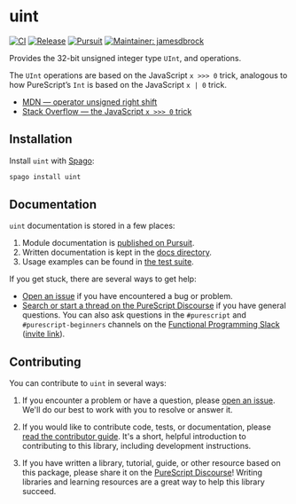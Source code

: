# uint

[![CI](https://github.com/purescript-contrib/purescript-uint/workflows/CI/badge.svg?branch=main)](https://github.com/purescript-contrib/purescript-uint/actions?query=workflow%3ACI+branch%3Amain)
[![Release](https://img.shields.io/github/release/purescript-contrib/purescript-uint.svg)](https://github.com/purescript-contrib/purescript-uint/releases)
[![Pursuit](https://pursuit.purescript.org/packages/purescript-uint/badge)](https://pursuit.purescript.org/packages/purescript-uint)
[![Maintainer: jamesdbrock](https://img.shields.io/badge/maintainer-jamesdbrock-teal.svg)](https://github.com/jamesdbrock)

Provides the 32-bit unsigned integer type `UInt`, and operations.

The `UInt` operations are
based on the JavaScript `x >>> 0` trick, analogous to how
PureScript’s `Int` is based on the JavaScript `x | 0` trick.

* [MDN — operator unsigned right shift](https://developer.mozilla.org/en-US/docs/Web/JavaScript/Reference/Operators/Unsigned_right_shift)
* [Stack Overflow — the JavaScript `x >>> 0` trick](https://stackoverflow.com/questions/1822350/what-is-the-javascript-operator-and-how-do-you-use-it)

## Installation

Install `uint` with [Spago](https://github.com/purescript/spago):

```sh
spago install uint
```

## Documentation

`uint` documentation is stored in a few places:

1. Module documentation is [published on Pursuit](https://pursuit.purescript.org/packages/purescript-uint).
2. Written documentation is kept in the [docs directory](./docs).
3. Usage examples can be found in [the test suite](./test).

If you get stuck, there are several ways to get help:

- [Open an issue](https://github.com/purescript-contrib/purescript-uint/issues) if you have encountered a bug or problem.
- [Search or start a thread on the PureScript Discourse](https://discourse.purescript.org) if you have general questions. You can also ask questions in the `#purescript` and `#purescript-beginners` channels on the [Functional Programming Slack](https://functionalprogramming.slack.com) ([invite link](https://fpchat-invite.herokuapp.com/)).

## Contributing

You can contribute to `uint` in several ways:

1. If you encounter a problem or have a question, please [open an issue](https://github.com/purescript-contrib/purescript-uint/issues). We'll do our best to work with you to resolve or answer it.

2. If you would like to contribute code, tests, or documentation, please [read the contributor guide](./CONTRIBUTING.md). It's a short, helpful introduction to contributing to this library, including development instructions.

3. If you have written a library, tutorial, guide, or other resource based on this package, please share it on the [PureScript Discourse](https://discourse.purescript.org)! Writing libraries and learning resources are a great way to help this library succeed.
